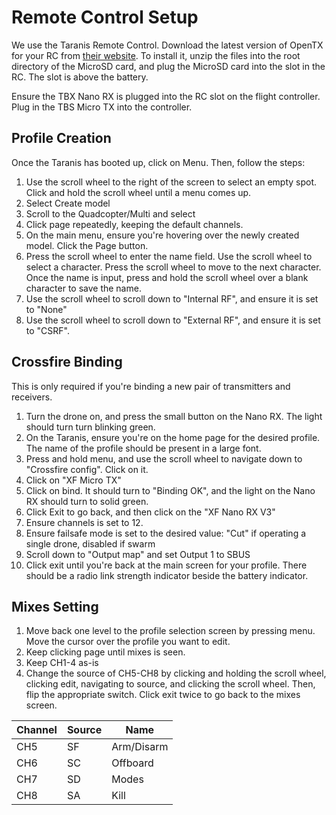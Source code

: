 # Remote Control Setup

We use the Taranis Remote Control. Download the latest version of OpenTX for your RC from [their website](https://www.open-tx.org/downloads). To install it, unzip the files into the root directory of the MicroSD card, and plug the MicroSD card into the slot in the RC. The slot is above the battery. 

Ensure the TBX Nano RX is plugged into the RC slot on the flight controller. Plug in the TBS Micro TX into the controller.

## Profile Creation

Once the Taranis has booted up, click on Menu. Then, follow the steps: 

1. Use the scroll wheel to the right of the screen to select an empty spot. Click and hold the scroll wheel until a menu comes up.
2. Select Create model
3. Scroll to the Quadcopter/Multi and select
4. Click page repeatedly, keeping the default channels. 
5. On the main menu, ensure you're hovering over the newly created model. Click the Page button. 
6. Press the scroll wheel to enter the name field. Use the scroll wheel to select a character. Press the scroll wheel to move to the next character. Once the name is input, press and hold the scroll wheel over a blank character to save the name. 
7. Use the scroll wheel to scroll down to "Internal RF", and ensure it is set to "None"
8. Use the scroll wheel to scroll down to "External RF", and ensure it is set to "CSRF".

## Crossfire Binding

This is only required if you're binding a new pair of transmitters and receivers. 

1. Turn the drone on, and press the small button on the Nano RX. The light should turn turn blinking green. 
2. On the Taranis, ensure you're on the home page for the desired profile. The name of the profile should be present in a large font. 
3. Press and hold menu, and use the scroll wheel to navigate down to "Crossfire config". Click on it. 
4. Click on "XF Micro TX"
5. Click on bind. It should turn to "Binding OK", and the light on the Nano RX should turn to solid green. 
6. Click Exit to go back, and then click on the "XF Nano RX V3"
7. Ensure channels is set to 12. 
8. Ensure failsafe mode is set to the desired value: "Cut" if operating a single drone, disabled if swarm <!-- FC pos? -->
9. Scroll down to "Output map" and set Output 1 to SBUS
10. Click exit until you're back at the main screen for your profile. There should be a radio link strength indicator beside the battery indicator. 

## Mixes Setting

1. Move back one level to the profile selection screen by pressing menu. Move the cursor over the profile you want to edit. 
2. Keep clicking page until mixes is seen. 
3. Keep CH1-4 as-is
4. Change the source of CH5-CH8 by clicking and holding the scroll wheel, clicking edit, navigating to source, and clicking the scroll wheel. Then, flip the appropriate switch. Click exit twice to go back to the mixes screen.

| **Channel** | **Source** | **Name**   |
|-------------|------------|------------|
| CH5         | SF         | Arm/Disarm |
| CH6         | SC         | Offboard   |
| CH7         | SD         | Modes      |
| CH8         | SA         | Kill       |


